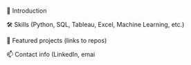 👋 Introduction

🛠 Skills (Python, SQL, Tableau, Excel, Machine Learning, etc.)

📂 Featured projects (links to repos)

📫 Contact info (LinkedIn, emai
<!---
NavteshRana/NavteshRana is a ✨ special ✨ repository because its `README.md` (this file) appears on your GitHub profile.
You can click the Preview link to take a look at your changes.
--->
